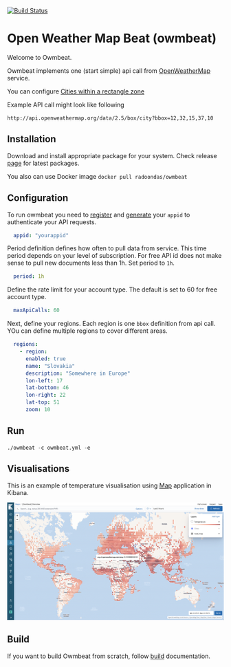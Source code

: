 [![Build Status](https://travis-ci.org/radoondas/owmbeat.svg?branch=master)](https://travis-ci.org/radoondas/owmbeat)

# Open Weather Map Beat (owmbeat)

Welcome to Owmbeat.

Owmbeat implements one (start simple) api call from [OpenWeatherMap](https://openweathermap.org/) service.

You can configure [Cities within a rectangle zone](https://openweathermap.org/current#rectangle)

Example API call might look like following
```
http://api.openweathermap.org/data/2.5/box/city?bbox=12,32,15,37,10
```


## Installation
Download and install appropriate package for your system. Check release [page](https://github.com/radoondas/owmbeat/releases) for latest packages.

You also can use Docker image `docker pull radoondas/owmbeat`


## Configuration

To run owmbeat you need to [register](https://home.openweathermap.org/) and [generate](https://home.openweathermap.org/api_keys) your `appid` to authenticate your API requests.

```yaml
  appid: "yourappid"

``` 

Period definition defines how often to pull data from service. This time period depends on your level of subscription.
For free API id does not make sense to pull new documents less than 1h. Set period to `1h`.
```yaml
  period: 1h
```

Define the rate limit for your account type. The default is set to 60 for free account type.
```yaml
  maxApiCalls: 60
```

Next, define your regions. Each region is one `bbox` definition from api call. YOu can define multiple regions to cover different areas.

```yaml
  regions:
    - region:
      enabled: true
      name: "Slovakia"
      description: "Somewhere in Europe"
      lon-left: 17
      lat-bottom: 46
      lon-right: 22
      lat-top: 51
      zoom: 10
```


## Run

```
./owmbeat -c owmbeat.yml -e 
```

## Visualisations
This is an example of temperature visualisation using [Map](https://www.elastic.co/guide/en/kibana/current/maps.html) application in Kibana.

![Map](docs/img/worldmap-temperature.png)


## Build
If you want to build Owmbeat from scratch, follow [build](BUILD.md) documentation.
